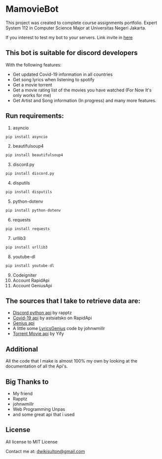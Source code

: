 # MamovieBot
This project was created to complete course assignments portfolio. Expert System 112 in Computer Science Major at Universitas Negeri Jakarta.

If you interest to test my bot to your servers. Link invite in [here](https://discord.com/api/oauth2/authorize?client_id=686971434509402168&permissions=473431136&scope=bot) 

## This bot is suitable for discord developers 

With the following features:
* Get updated Covid-19 information in all countries
* Get song lyrics when listening to spotify
* Get a movie torrent
* Get a movie rating list of the movies you have watched (For Now It's only works for me)
* Get Artist and Song information (In progress) and many more features.


## Run requirements:
1. asyncio
```python
pip install asyncio
```
2. beautifulsoup4
```python
pip install beautifulsoup4
```
3. discord.py
```python
pip install discord.py
```
4. disputils
```python
pip install disputils
```
5. python-dotenv
```python
pip install python-dotenv
```
6. requests
```python
pip install requests
```
7. urllib3
```python
pip install urllib3
```
8. youtube-dl
```python
pip install youtube-dl
```
9. Codeigniter
10. Account RapidApi
11. Account GeniusApi

## The sources that I take to retrieve data are:
* [Discord python api](https://github.com/Rapptz/discord.py) by rapptz
* [Covid-19 api](https://rapidapi.com/astsiatsko/api/coronavirus-monitor) by astsiatsko on RapidApi
* [Genius api](https://docs.genius.com/#/getting-started-h1)
* A little some [LyricsGenius](https://github.com/johnwmillr/LyricsGenius) code by johnwmillr 
* [Torrent Movie api](https://yts.mx/api) by Yify

## Additional
All the code that I make is almost 100% my own by looking at the documentation of all the Api's.

## Big Thanks to
* My friend
* Rapptz
* johnwmillr
* Web Programming Unpas
* and some great api that i used

## License
All license to MIT License


Contact me at: dwikisulton@gmail.com
